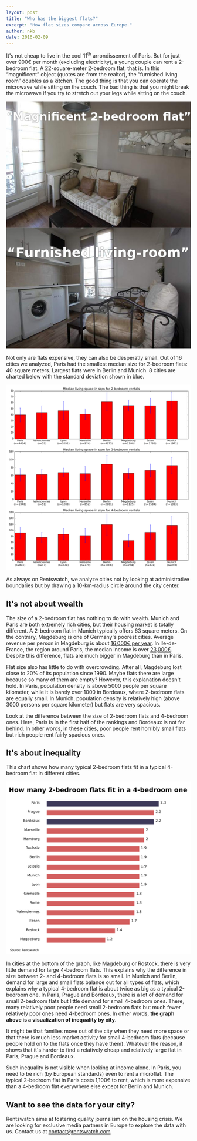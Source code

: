 ```yaml
---
layout: post
title: "Who has the biggest flats?"
excerpt: "How flat sizes compare across Europe."
author: nkb
date: 2016-02-09
---
```


It's not cheap to live in the cool 11<sup>th</sup> arrondissement of Paris. But for just over 900€ per month (excluding electricity), a young couple can rent a 2-bedroom flat. A 22-square-meter 2-bedroom flat, that is. In this “magnificent” object (quotes are from the realtor), the “furnished living room” doubles as a kitchen. The good thing is that you can operate the microwave while sitting on the couch. The bad thing is that you might break the microwave if you try to stretch out your legs while sitting on the couch.

![Magnificent 2-bedroom flat](../images/magnificent-2b.jpg)

Not only are flats expensive, they can also be desperatly small. Out of 16 cities we analyzed, Paris had the smallest median size for 2-bedroom flats: 40 square meters. Largest flats were in Berlin and Munich. 8 cities are charted below with the standard deviation shown in blue.

![Flat size in different cities](../images/room-size.png)

As always on Rentswatch, we analyze cities not by looking at administrative boundaries but by drawing a 10-km-radius circle around the city center.

## It's not about wealth

The size of a 2-bedroom flat has nothing to do with wealth. Munich and Paris are both extremely rich cities, but their housing market is totally different. A 2-bedroom flat in Munich typically offers 63 square meters. On the contrary, Magdeburg is one of Germany's poorest cities. Average revenue per person in Magdeburg is about [16,000€ per year](http://www.stala.sachsen-anhalt.de/Internet/Home/Veroeffentlichungen/Pressemitteilungen/2013/11/93.html). In Ile-de-France, the region around Paris, the median income is over [23,000€](http://www.insee.fr/fr/themes/document.asp?reg_id=20&ref_id=20529). Despite this difference, flats are much bigger in Magdeburg than in Paris.

Flat size also has little to do with overcrowding. After all, Magdeburg lost close to 20% of its population since 1990. Maybe flats there are large because so many of them are empty? However, this explanation doesn't hold. In Paris, population density is above 5000 people per square kilometer, while it is barely over 1000 in Bordeaux, where 2-bedroom flats are equally small. In Munich, population density is relatively high (above 3000 persons per square kilometer) but flats are very spacious.

Look at the difference between the size of 2-bedroom flats and 4-bedroom ones. Here, Paris is in the first half of the rankings and Bordeaux is not far behind. In other words, in these cities, poor people rent horribly small flats but rich people rent fairly spacious ones.

## It's about inequality

This chart shows how many typical 2-bedroom flats fit in a typical 4-bedroom flat in different cities.

![How many typical 2-bedroom flats fit in a typical 4-bedroom flat](../images/chart-by-city.png)

In cities at the bottom of the graph, like Magdeburg or Rostock, there is very little demand for large 4-bedroom flats. This explains why the difference in size between 2- and 4-bedroom flats is so small. In Munich and Berlin, demand for large and small flats balance out for all types of flats, which explains why a typical 4-bedroom flat is about twice as big as a typical 2-bedroom one. In Paris, Prague and Bordeaux, there is a lot of demand for small 2-bedroom flats but little demand for small 4-bedroom ones. There, many relatively poor people need small 2-bedroom flats but much fewer relatively poor ones need 4-bedroom ones. In other words, **the graph above is a visualization of inequality by city**.

It might be that families move out of the city when they need more space or that there is much less market activity for small 4-bedroom flats (because people hold on to the flats once they have them). Whatever the reason, it shows that it's harder to find a relatively cheap and relatively large flat in Paris, Prague and Bordeaux.

Such inequality is not visible when looking at income alone. In Paris, you need to be rich (by European standards) even to rent a microflat. The typical 2-bedroom flat in Paris costs 1,100€ to rent, which is more expensive than a 4-bedroom flat everywhere else except for Berlin and Munich.

## Want to see the data for your city?

Rentswatch aims at fostering quality journalism on the housing crisis. We are looking for exclusive media partners in Europe to explore the data with us. Contact us at contact@rentswatch.com 
